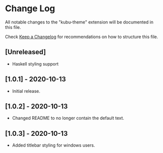 # Change Log

All notable changes to the "kubu-theme" extension will be documented in this file.

Check [Keep a Changelog](http://keepachangelog.com/) for recommendations on how to structure this file.

## [Unreleased]
- Haskell styling support

## [1.0.1] - 2020-10-13
- Initial release.

## [1.0.2] - 2020-10-13
- Changed README to no longer contain the default text.

## [1.0.3] - 2020-10-13
- Added titlebar styling for windows users.